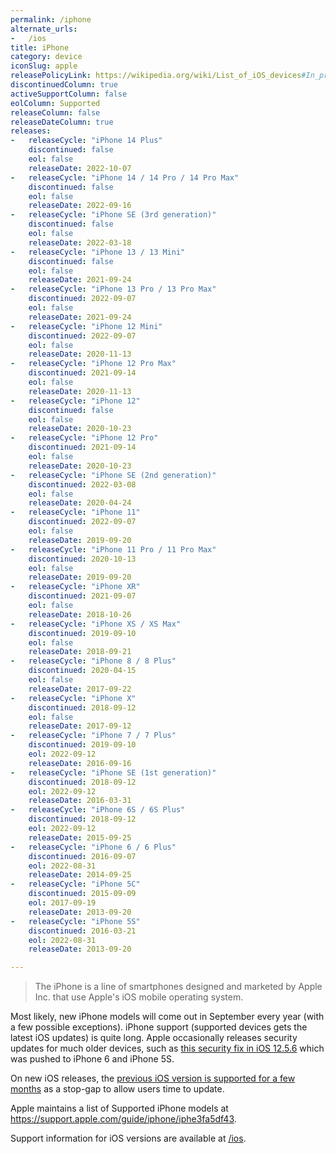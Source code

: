 ```yaml
---
permalink: /iphone
alternate_urls:
-   /ios
title: iPhone
category: device
iconSlug: apple
releasePolicyLink: https://wikipedia.org/wiki/List_of_iOS_devices#In_production_and_supported
discontinuedColumn: true
activeSupportColumn: false
eolColumn: Supported
releaseColumn: false
releaseDateColumn: true
releases:
-   releaseCycle: "iPhone 14 Plus"
    discontinued: false
    eol: false
    releaseDate: 2022-10-07
-   releaseCycle: "iPhone 14 / 14 Pro / 14 Pro Max"
    discontinued: false
    eol: false
    releaseDate: 2022-09-16
-   releaseCycle: "iPhone SE (3rd generation)"
    discontinued: false
    eol: false
    releaseDate: 2022-03-18
-   releaseCycle: "iPhone 13 / 13 Mini"
    discontinued: false
    eol: false
    releaseDate: 2021-09-24
-   releaseCycle: "iPhone 13 Pro / 13 Pro Max"
    discontinued: 2022-09-07
    eol: false
    releaseDate: 2021-09-24
-   releaseCycle: "iPhone 12 Mini"
    discontinued: 2022-09-07
    eol: false
    releaseDate: 2020-11-13
-   releaseCycle: "iPhone 12 Pro Max"
    discontinued: 2021-09-14
    eol: false
    releaseDate: 2020-11-13
-   releaseCycle: "iPhone 12"
    discontinued: false
    eol: false
    releaseDate: 2020-10-23
-   releaseCycle: "iPhone 12 Pro"
    discontinued: 2021-09-14
    eol: false
    releaseDate: 2020-10-23
-   releaseCycle: "iPhone SE (2nd generation)"
    discontinued: 2022-03-08
    eol: false
    releaseDate: 2020-04-24
-   releaseCycle: "iPhone 11"
    discontinued: 2022-09-07
    eol: false
    releaseDate: 2019-09-20
-   releaseCycle: "iPhone 11 Pro / 11 Pro Max"
    discontinued: 2020-10-13
    eol: false
    releaseDate: 2019-09-20
-   releaseCycle: "iPhone XR"
    discontinued: 2021-09-07
    eol: false
    releaseDate: 2018-10-26
-   releaseCycle: "iPhone XS / XS Max"
    discontinued: 2019-09-10
    eol: false
    releaseDate: 2018-09-21
-   releaseCycle: "iPhone 8 / 8 Plus"
    discontinued: 2020-04-15
    eol: false
    releaseDate: 2017-09-22
-   releaseCycle: "iPhone X"
    discontinued: 2018-09-12
    eol: false
    releaseDate: 2017-09-12
-   releaseCycle: "iPhone 7 / 7 Plus"
    discontinued: 2019-09-10
    eol: 2022-09-12
    releaseDate: 2016-09-16
-   releaseCycle: "iPhone SE (1st generation)"
    discontinued: 2018-09-12
    eol: 2022-09-12
    releaseDate: 2016-03-31
-   releaseCycle: "iPhone 6S / 6S Plus"
    discontinued: 2018-09-12
    eol: 2022-09-12
    releaseDate: 2015-09-25
-   releaseCycle: "iPhone 6 / 6 Plus"
    discontinued: 2016-09-07
    eol: 2022-08-31
    releaseDate: 2014-09-25
-   releaseCycle: "iPhone 5C"
    discontinued: 2015-09-09
    eol: 2017-09-19
    releaseDate: 2013-09-20
-   releaseCycle: "iPhone 5S"
    discontinued: 2016-03-21
    eol: 2022-08-31
    releaseDate: 2013-09-20

---
```


> The iPhone is a line of smartphones designed and marketed by Apple Inc. that use Apple's iOS mobile operating system.

Most likely, new iPhone models will come out in September every year (with a few possible exceptions). iPhone support (supported devices gets the latest iOS updates) is quite long. Apple occasionally releases security updates for much older devices, such as [this security fix in iOS 12.5.6](https://support.apple.com/HT213428) which was pushed to iPhone 6 and iPhone 5S.

On new iOS releases, the [previous iOS version is supported for a few months](https://www.zdnet.com/article/still-running-ios-14-on-your-iphone-apple-brings-support-to-an-end/) as a stop-gap to allow users time to update.

Apple maintains a list of Supported iPhone models at <https://support.apple.com/guide/iphone/iphe3fa5df43>.

Support information for iOS versions are available at [/ios](/ios).

